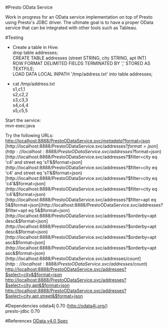 #Presto OData Service

Work in progress for an OData service implementation on top of Presto using Presto's JDBC driver. The ultimate goal is to have a proper OData service that can be integrated with other tools such as Tableau.

#Testing

- Create a table in Hive:  
drop table addresses;  
CREATE TABLE addresses (street STRING, city STRING, apt INT)  
ROW FORMAT DELIMITED FIELDS TERMINATED BY ','
STORED AS TEXTFILE;    
LOAD DATA LOCAL INPATH '/tmp/address.txt' into table addresses;

- cat /tmp/address.txt   
s1,c1,1   
s2,c2,2  
s3,c3,3  
s4,c4,4   
s5,c5,5  

Start the service:  
mvn exec:java

Try the following URLs:  
<a href="http://localhost:8888/PrestoODataService.svc/$metadata?$format=json">http://localhost:8888/PrestoODataService.svc/$metadata?$format=json</a>
[http://localhost:8888/PrestoODataService.svc/addresses?$format=json](http://localhost:8888/PrestoODataService.svc/addresses?$format=json)    
[http://localhost:8888/PrestoODataService.svc/addresses?$filter=city eq 'c4' and street eq 's1'&$format=json](http://localhost:8888/PrestoODataService.svc/addresses?$filter=city eq 'c4' and street eq 's1'&$format=json)  
[http://localhost:8888/PrestoODataService.svc/addresses?$filter=city eq 'c4'&$format=json](http://localhost:8888/PrestoODataService.svc/addresses?$filter=city eq 'c4'&$format=json)    
[http://localhost:8888/PrestoODataService.svc/addresses?$filter=apt eq 5&$format=json](http://localhost:8888/PrestoODataService.svc/addresses?$filter=apt eq 5&$format=json)
[http://localhost:8888/PrestoODataService.svc/addresses?$orderby=apt desc&$format=json](http://localhost:8888/PrestoODataService.svc/addresses?$orderby=apt desc&$format=json)
[http://localhost:8888/PrestoODataService.svc/addresses?$orderby=apt asc&$format=json](http://localhost:8888/PrestoODataService.svc/addresses?$orderby=apt asc&$format=json)
[http://localhost:8888/PrestoODataService.svc/addresses/$count](http://localhost:8888/PrestoODataService.svc/addresses/$count)
[http://localhost:8888/PrestoODataService.svc/addresses?$select=city&$format=json](http://localhost:8888/PrestoODataService.svc/addresses?$select=city&$format=json)
[http://localhost:8888/PrestoODataService.svc/addresses?$select=city,apt&$format=json](http://localhost:8888/PrestoODataService.svc/addresses?$select=city,apt&$format=json)
[http://localhost:8888/PrestoODataService.svc/addresses?$select=city,apt,street&$format=json](http://localhost:8888/PrestoODataService.svc/addresses?$select=city,apt,street&$format=json)

#Dependencies
odata4j 0.70 (http://odata4j.org/)   
presto-jdbc 0.70

#References
[OData v4.0 Spec](http://www.odata.org/documentation/odata-version-4-0/)
